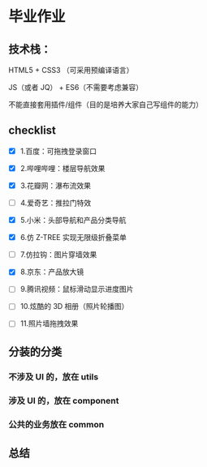 # 毕业作业

## 技术栈：

HTML5 + CSS3 （可采用预编译语言）

JS（或者 JQ） + ES6（不需要考虑兼容）

不能直接套用插件/组件（目的是培养大家自己写组件的能力）

## checklist

- [x] 1.百度：可拖拽登录窗口

- [x] 2.哔哩哔哩：楼层导航效果

- [x] 3.花瓣网：瀑布流效果

- [ ] 4.爱奇艺：推拉门特效

- [x] 5.小米：头部导航和产品分类导航

- [x] 6.仿 Z-TREE 实现无限级折叠菜单

- [ ] 7.仿拉钩：图片穿墙效果

- [x] 8.京东：产品放大镜

- [ ] 9.腾讯视频：鼠标滑动显示进度图片

- [ ] 10.炫酷的 3D 相册（照片轮播图）

- [ ] 11.照片墙拖拽效果

## 分装的分类

### 不涉及 UI 的，放在 utils

### 涉及 UI 的，放在 component

### 公共的业务放在 common

## 总结
